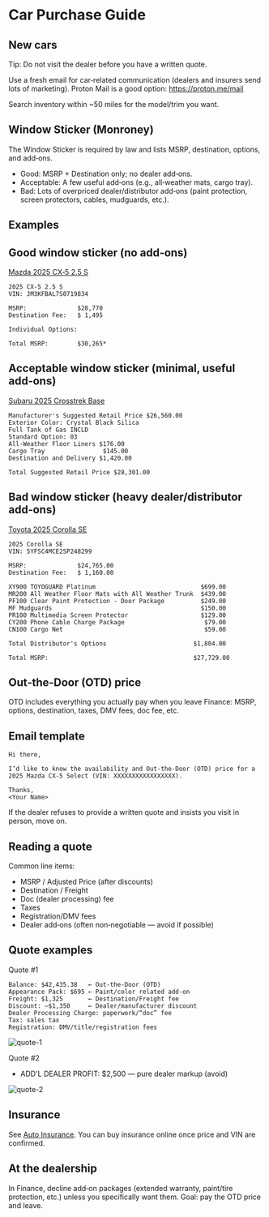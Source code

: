# Car Purchase Guide

New cars
--------

Tip: Do not visit the dealer before you have a written quote.

Use a fresh email for car‑related communication (dealers and insurers send lots of marketing). Proton Mail is a good option: https://proton.me/mail

Search inventory within ~50 miles for the model/trim you want.

Window Sticker (Monroney)
-------------------------

The Window Sticker is required by law and lists MSRP, destination, options, and add‑ons.

* Good: MSRP + Destination only; no dealer add‑ons.
* Acceptable: A few useful add‑ons (e.g., all‑weather mats, cargo tray).
* Bad: Lots of overpriced dealer/distributor add‑ons (paint protection, screen protectors, cables, mudguards, etc.).

Examples
--------

Good window sticker (no add‑ons)
--------------------------------

[Mazda 2025 CX‑5 2.5 S](/assets/mazda-cx5-2025-window-sticker.pdf ':ignore')

```
2025 CX‑5 2.5 S
VIN: JM3KFBAL7S0719834

MSRP:              $28,770
Destination Fee:   $ 1,495

Individual Options:

Total MSRP:        $30,265*
```

Acceptable window sticker (minimal, useful add‑ons)
--------------------------------------------------

[Subaru 2025 Crosstrek Base](/assets/subaru-crosstrek-2025-window-sticker.pdf  ':ignore')

```
Manufacturer's Suggested Retail Price $26,560.00
Exterior Color: Crystal Black Silica
Full Tank of Gas INCLD
Standard Option: 03
All-Weather Floor Liners $176.00
Cargo Tray                $145.00
Destination and Delivery $1,420.00

Total Suggested Retail Price $28,301.00
```

Bad window sticker (heavy dealer/distributor add‑ons)
----------------------------------------------------

[Toyota 2025 Corolla SE](/assets/toyota-corolla-se-2025-window-sticker.pdf  ':ignore')

```
2025 Corolla SE
VIN: 5YFSC4MCE2SP248299

MSRP:              $24,765.00
Destination Fee:   $ 1,160.00

XY900 TOYOGUARD Platinum                             $699.00
MR200 All Weather Floor Mats with All Weather Trunk  $439.00
PF100 Clear Paint Protection - Door Package          $249.00
MF Mudguards                                         $150.00
PR100 Multimedia Screen Protector                    $129.00
CY200 Phone Cable Charge Package                      $79.00
CN100 Cargo Net                                       $59.00

Total Distributor's Options                        $1,804.00

Total MSRP:                                        $27,729.00
```

Out‑the‑Door (OTD) price
------------------------

OTD includes everything you actually pay when you leave Finance: MSRP, options, destination, taxes, DMV fees, doc fee, etc.

Email template
--------------

```
Hi there,

I’d like to know the availability and Out‑the‑Door (OTD) price for a 2025 Mazda CX‑5 Select (VIN: XXXXXXXXXXXXXXXXX).

Thanks,
<Your Name>
```

If the dealer refuses to provide a written quote and insists you visit in person, move on.

Reading a quote
---------------

Common line items:
* MSRP / Adjusted Price (after discounts)
* Destination / Freight
* Doc (dealer processing) fee
* Taxes
* Registration/DMV fees
* Dealer add‑ons (often non‑negotiable — avoid if possible)

Quote examples
--------------

Quote #1
```
Balance: $42,435.38   ← Out‑the‑Door (OTD)
Appearance Pack: $695 ← Paint/color related add‑on
Freight: $1,325       ← Destination/Freight fee
Discount: –$1,350     ← Dealer/manufacturer discount
Dealer Processing Charge: paperwork/“doc” fee
Tax: sales tax
Registration: DMV/title/registration fees
```

![quote-1](../assets/how-does-this-quote-look.webp)

Quote #2

* ADD'L DEALER PROFIT: $2,500 — pure dealer markup (avoid)

![quote-2](..//assets/quote-2.webp ':size=360x')

Insurance
---------

See [Auto Insurance](transport/auto-insurance.md). You can buy insurance online once price and VIN are confirmed.

At the dealership
-----------------

In Finance, decline add‑on packages (extended warranty, paint/tire protection, etc.) unless you specifically want them. Goal: pay the OTD price and leave.
